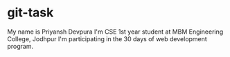 # git-task
My name is Priyansh Devpura
I'm CSE 1st year student at MBM Engineering College, Jodhpur
I'm participating in the 30 days of web development program.
